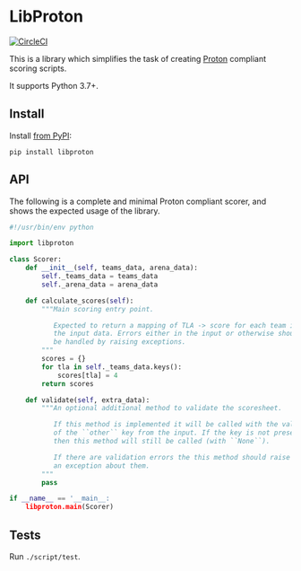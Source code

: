 # LibProton

[![CircleCI](https://circleci.com/gh/PeterJCLaw/libproton.svg?style=svg)](https://circleci.com/gh/PeterJCLaw/libproton)

This is a library which simplifies the task of creating
[Proton](https://github.com/PeterJCLaw/proton) compliant scoring scripts.

It supports Python 3.7+.

## Install

Install [from PyPI](https://pypi.org/project/libproton/):

``` shell
pip install libproton
```

## API

The following is a complete and minimal Proton compliant scorer, and shows
the expected usage of the library.

~~~~ python
#!/usr/bin/env python

import libproton

class Scorer:
    def __init__(self, teams_data, arena_data):
        self._teams_data = teams_data
        self._arena_data = arena_data

    def calculate_scores(self):
        """Main scoring entry point.

           Expected to return a mapping of TLA -> score for each team in
           the input data. Errors either in the input or otherwise should
           be handled by raising exceptions.
        """
        scores = {}
        for tla in self._teams_data.keys():
            scores[tla] = 4
        return scores

    def validate(self, extra_data):
        """An optional additional method to validate the scoresheet.

           If this method is implemented it will be called with the value
           of the ``other`` key from the input. If the key is not present
           then this method will still be called (with ``None``).

           If there are validation errors the this method should raise
           an exception about them.
        """
        pass

if __name__ == '__main__:
    libproton.main(Scorer)
~~~~

## Tests

Run `./script/test`.
